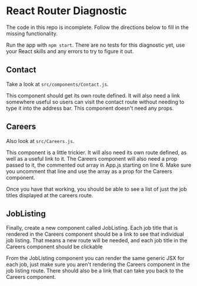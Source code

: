 # React Router Diagnostic

The code in this repo is incomplete. Follow the directions below to fill in
the missing functionality.

Run the app with `npm start`. There are no tests for this diagnostic yet, use
your React skills and any errors to try to figure it out.

## Contact

Take a look at `src/components/Contact.js`.

This component should get its own route defined. It will also need a link
somewhere useful so users can visit the contact route without needing to type
it into the address bar. This component doesn't need any props.

## Careers

Also look at `src/Careers.js`.

This component is a little trickier. It will also need its own route defined,
as well as a useful link to it. The Careers component will also need a prop
passed to it, the commented out array in App.js starting on line 6. Make sure
you uncomment that line and use the array as a prop for the Careers component.

Once you have that working, you should be able to see a list of just the job
titles displayed at the careers route.

## JobListing

Finally, create a new component called JobListing. Each job title that is
rendered in the Careers component should be a link to see that individual job
listing. That means a new route will be needed, and each job title in the
Careers component should be clickable

From the JobListing component you can render the same generic JSX for each job,
just make sure you aren't rendering the Careers component in the job listing
route. There should also be a link that can take you back to the Careers
component.

